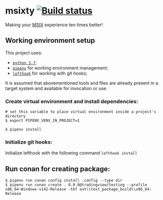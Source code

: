 # msixty [![Build status](https://circleci.com/gh/tradingview/msixty.svg?style=svg)](https://circleci.com/gh/tradingview/msixty)

Making your [MSIX](https://docs.microsoft.com/en-us/windows/msix/) experience ten times better!

## Working environment setup

This project uses:
- [`python 3.7`](https://www.python.org/);
- [`pipenv`](https://pipenv.pypa.io/) for working environment management;
- [`lefthook`](https://github.com/Arkweid/lefthook/releases) for working with git hooks;

It is assumed that abovementioned tools and files are already present in a target system and available for invocation or use.

### Create virtual environment and install dependencies:
```
# set this variable to place virtual environment inside a project's directory
$ export PIPENV_VENV_IN_PROJECT=1

$ pipenv install
```

### Initialize git hooks:
Initialize lefthook with the following command
`lefthook install`

## Run conan for creating package:
```
$ pipenv run conan config install .config --type dir
$ pipenv run conan create . 0.0.0@tradingview/testing --profile x86_64-Windows-v142-Release -tbf out\\test_package_build\\x86_64-Release
```
